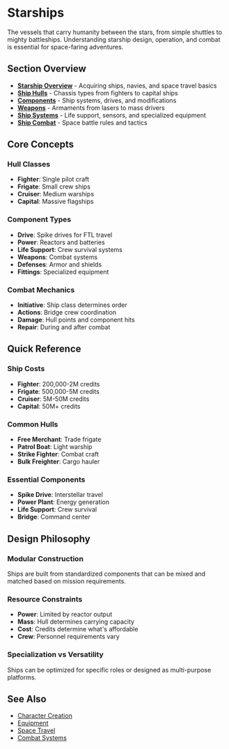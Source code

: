# Starships

The vessels that carry humanity between the stars, from simple shuttles to mighty battleships. Understanding starship design, operation, and combat is essential for space-faring adventures.

## Section Overview

- **[Starship Overview](overview/)** - Acquiring ships, navies, and space travel basics
- **[Ship Hulls](hulls/)** - Chassis types from fighters to capital ships
- **[Components](components/)** - Ship systems, drives, and modifications
- **[Weapons](weapons/)** - Armaments from lasers to mass drivers
- **[Ship Systems](systems/)** - Life support, sensors, and specialized equipment
- **[Ship Combat](combat/)** - Space battle rules and tactics

## Core Concepts

### Hull Classes
- **Fighter**: Single pilot craft
- **Frigate**: Small crew ships  
- **Cruiser**: Medium warships
- **Capital**: Massive flagships

### Component Types
- **Drive**: Spike drives for FTL travel
- **Power**: Reactors and batteries
- **Life Support**: Crew survival systems
- **Weapons**: Combat systems
- **Defenses**: Armor and shields
- **Fittings**: Specialized equipment

### Combat Mechanics
- **Initiative**: Ship class determines order
- **Actions**: Bridge crew coordination
- **Damage**: Hull points and component hits
- **Repair**: During and after combat

## Quick Reference

### Ship Costs
- **Fighter**: 200,000-2M credits
- **Frigate**: 500,000-5M credits  
- **Cruiser**: 5M-50M credits
- **Capital**: 50M+ credits

### Common Hulls
- **Free Merchant**: Trade frigate
- **Patrol Boat**: Light warship
- **Strike Fighter**: Combat craft
- **Bulk Freighter**: Cargo hauler

### Essential Components
- **Spike Drive**: Interstellar travel
- **Power Plant**: Energy generation
- **Life Support**: Crew survival
- **Bridge**: Command center

## Design Philosophy

### Modular Construction
Ships are built from standardized components that can be mixed and matched based on mission requirements.

### Resource Constraints
- **Power**: Limited by reactor output
- **Mass**: Hull determines carrying capacity
- **Cost**: Credits determine what's affordable
- **Crew**: Personnel requirements vary

### Specialization vs Versatility
Ships can be optimized for specific roles or designed as multi-purpose platforms.

## See Also
- [Character Creation](../character-creation/)
- [Equipment](../equipment/)
- [Space Travel](../systems/environmental-hazards/vacuum-decompression.md)
- [Combat Systems](../systems/combat/)